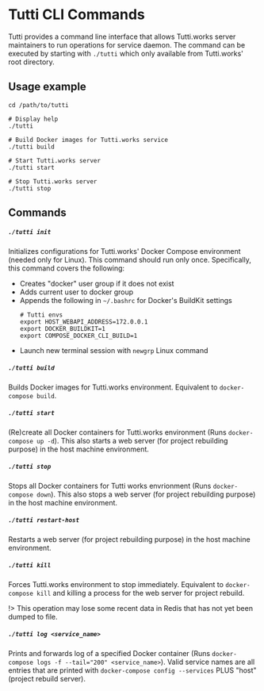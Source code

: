 # Tutti CLI Commands

Tutti provides a command line interface that allows Tutti.works server maintainers to run operations for service daemon.
The command can be executed by starting with `./tutti` which only available from Tutti.works' root directory.

## Usage example

```
cd /path/to/tutti
```

```
# Display help
./tutti 

# Build Docker images for Tutti.works service
./tutti build

# Start Tutti.works server
./tutti start

# Stop Tutti.works server
./tutti stop
```

## Commands

##### `./tutti init`

Initializes configurations for Tutti.works' Docker Compose environment (needed only for Linux).
This command should run only once.
Specifically, this command covers the following:

- Creates "docker" user group if it does not exist
- Adds current user to docker group
- Appends the following in `~/.bashrc` for Docker's BuildKit settings
    ```
    # Tutti envs
    export HOST_WEBAPI_ADDRESS=172.0.0.1
    export DOCKER_BUILDKIT=1
    export COMPOSE_DOCKER_CLI_BUILD=1
    ```
- Launch new terminal session with `newgrp` Linux command

##### `./tutti build`

Builds Docker images for Tutti.works environment. Equivalent to `docker-compose build`.

##### `./tutti start`

(Re)create all Docker containers for Tutti.works environment (Runs `docker-compose up -d`).
This also starts a web server (for project rebuilding purpose) in the host machine environment.

##### `./tutti stop`

Stops all Docker containers for Tutti works envrionment (Runs `docker-compose down`).
This also stops a web server (for project rebuilding purpose) in the host machine environment.

##### `./tutti restart-host`

Restarts a web server (for project rebuilding purpose) in the host machine environment.

##### `./tutti kill`

Forces Tutti.works environment to stop immediately.
Equivalent to `docker-compose kill` and killing a process for the web server for project rebuild.

!> This operation may lose some recent data in Redis that has not yet been dumped to file.

##### `./tutti log <service_name>`

Prints and forwards log of a specified Docker container (Runs `docker-compose logs -f --tail="200" <service_name>`).
Valid service names are all entries that are printed with `docker-compose config --services` PLUS "host" (project rebuild server).

